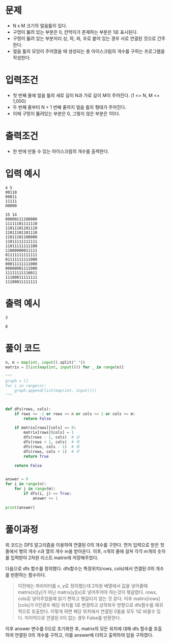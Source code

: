 # 문제
- N x M 크기의 얼음틀이 있다.
- 구멍이 뚫려 있는 부분은 0, 칸막이가 존재하는 부분은 1로 표시된다.
- 구멍이 뚫려 있는 부분끼리 상, 하, 좌, 우로 붙어 있는 경우 서로 연결된 것으로 간주한다.
- 얼음 틀의 모잉이 주어졌을 때 생성되는 총 아이스크림의 개수를 구하는 프로그램을 작성한다.

# 입력조건
- 첫 번째 줄에 얼음 틀의 세로 길이 N과 가로 길이 M이 주어진다. (1 <= N, M <= 1,000)
- 두 번째 줄부터 N + 1 번째 줄까지 얼음 틀의 형태가 주어진다.
- 이때 구멍이 뚫려있는 부분은 0, 그렇지 않은 부분은 1이다.

# 출력조건
- 한 번에 만들 수 있는 아이스크림의 개수를 출력한다.

# 입력 예시
```
4 5
00110
00011
11111
00000
```

```
15 14
00000111100000
11111101111110
11011101101110
11011101101110
11011101100000
11011111111111
11011111111100
11000000011111
01111111111111
01111111111000
00011111111000
00000001111000
11111111110011
11100011111111
11100011111111
```

# 출력 예시
```
3
```

```
8
```

# 풀이 코드
``` python
n, m = map(int, input().split(" "))
matrix = [list(map(int, input())) for _ in range(n)]

"""
graph = []
for i in range(n):
    graph.append(list(map(int, input()))
"""


def dfs(rows, cols):
    if rows <= -1 or rows >= n or cols <= 1 or cols >= m:
        return False

    if matrix[rows][cols] == 0:
        matrix[rows][cols] = 1
        dfs(rows - 1, cols)  # 상
        dfs(rows + 1, cols)  # 하
        dfs(rows, cols - 1)  # 좌
        dfs(rows, cols + 1)  # 우
        return True

    return False


answer = 0
for i in range(n):
    for j in range(m):
        if dfs(i, j) == True:
            answer += 1

print(answer)
```

# 풀이과정
위 코드는 DFS 알고리즘을 이용하여 연결된 0의 개수를 구한다.
먼저 입력으로 받은 첫 줄에서 행의 개수 n과 열의 개수 m을 받아온다. 이후, n개의 줄에 걸쳐 각각 m개의 숫자를 입력받아 2차원 리스트 matrix에 저장해주었다.

다음으로 dfs 함수를 정의했다. dfs함수는 특정위치(rows, cols)에서 연결된 0의 개수를 반환하는 함수이다.
> 이전에는 파라미터를 x, y로 정의했는데 2차원 배열에서 값을 넣어줄때 matrix[x][y]가 아닌 matrix[y][x]로 넣어주어야 하는것이 헷갈렸다.
> rows, cols로 넣어주었을때 읽기 편하고 헷갈리지 않는 것 같다.
이후 matirx[rows][cols]가 0인경우 해당 위치를 1로 변경하고 상하좌우 방향으로 dfs함수를 재귀적으로 호출한다.
이렇게 하면 해당 위치에서 연결된 0들을 모두 1로 바꿀수 있다.
마지막으로 연결된 0이 없는 경우 False를 반환한다.

이후 answer 변수를 0으로 초기화한 후, matrix의 모든 위치에 대해 dfs 함수를 호출하여 연결된 0의 개수를 구하고,
이를 answer에 더하고 출력하여 답을 구하였다.
